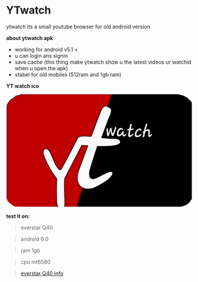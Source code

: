 # YTwatch
ytwatch its a small youtube browser for old android version

 **about ytwatch apk**
 - working for android v5.1 +
 - u can login ans signin
 - save cache (this thing make ytwatch show u the latest videos ur watchid when u open the apk)
 - stabel for old mobiles (512ram and 1gb ram) 

**YT watch ico**
 
 ![Image](https://github.com/happyhere-TN/YTwatch/blob/main/ytwatch.png?raw=true)

 

**test it on:**

> everstar Q40

> android 6.0

> ram 1gb

> cpu mt6580

> [everstar Q40 info](https://www.affariyet.com/smartphone-tunisie/everstar-q40-q40.html)
